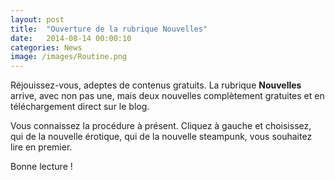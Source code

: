 ```yaml
---
layout: post
title:  "Ouverture de la rubrique Nouvelles"
date:   2014-08-14 00:00:10
categories: News
image: /images/Routine.png
---
```


Réjouissez-vous, adeptes de contenus gratuits. La rubrique <b>Nouvelles</b> arrive, avec non pas une, mais deux nouvelles complètement gratuites et en téléchargement direct sur le blog.

Vous connaissez la procédure à présent. Cliquez à gauche et choisissez, qui de la nouvelle érotique, qui de la nouvelle steampunk, vous souhaitez lire en premier.

Bonne lecture !
